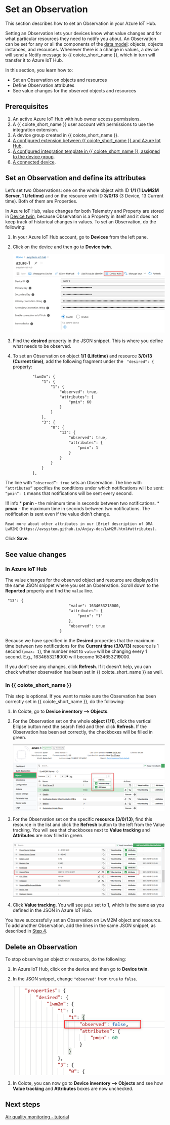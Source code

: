 # Set an Observation

This section describes how to set an Observation in your Azure IoT Hub.

Setting an Observation lets your devices know what value changes and for what particular resources they need to notify you about. An Observation can be set for any or all the components of the [data model](https://iotdevzone.avsystem.com/docs/Azure_IoT_Integration_Guide/Concepts/LwM2M_mappings_Hub/): objects, objects instances, and resources. Whenever there is a change in values, a device will send a Notify message to {{ coiote_short_name }}, which in turn will transfer it to Azure IoT Hub.

In this section, you learn how to:

  * Set an Observation on objects and resources
  * Define Observation attributes
  * See value changes for the observed objects and resources

## Prerequisites

1. An active Azure IoT Hub with hub owner access permissions.
2. A {{ coiote_short_name }} user account with permissions to use the integration extension.
3. A device group created in {{ coiote_short_name }}.
4. [A configured extension between {{ coiote_short_name }} and Azure Iot Hub](https://https://iotdevzone.avsystem.com/docs/Azure_IoT_Integration_Guide/Azure_IoT_Hub_integration/Configure_Azure_IoT_Hub_integration/).
5. [A configured integration template in {{ coiote_short_name }}, assigned to the device group](https://iotdevzone.avsystem.com/docs/Azure_IoT_Integration_Guide/Configure_integration_templates/Azure_integration_templates/).
5. [A connected device](https://iotdevzone.avsystem.com/docs/Coiote_DM_Device_Onboarding/Quick_start/).

## Set an Observation and define its attributes

Let’s set two Observations: one on the whole object with ID **1/1 (1 LwM2M Server, 1 Lifetime)** and on the resource with ID **3/0/13** (3 Device, 13 Current time). Both of them are Properties.

In Azure IoT Hub, value changes for both Telemetry and Property are stored in [Device twin](https://https://iotdevzone.avsystem.com/docs/Azure_IoT_Integration_Guide/Concepts/LwM2M_mappings_Hub/#lwm2m-readable-and-writable-resources), because Observation is a Property in itself and it does not keep track of historical changes in values. To set an Observation, do the following:

1. In your Azure IoT Hub account, go to **Devices** from the left pane.

2. Click on the device and then go to **Device twin**.

    ![Device view in Azure IoT Hub](images-observation/observation-hub1.png "Click on Device Twin")

3. Find the **desired** property in the JSON snippet. This is where you define what needs to be observed.

4. To set an Observation on object **1/1 (Lifetime)** and resource **3/0/13 (Current time)**, add the following fragment under the ` "desired": {` property:

```
            "lwm2m": {
                "1": {
                    "1": {
                        "observed": true,
                        "attributes": {
                            "pmin": 60
                        }
                    }
                },
                "3": {
                    "0": {
                        "13": {
                            "observed": true,
                            "attributes": {
                                "pmin": 1
                            }
                        }
                    }
                }
            },
```

The line with `“observed”: true` sets an Observation. The line with `“attributes”` specifies the conditions under which notifications will be sent: `“pmin”: 1` means that notifications will be sent every second.

!!! info
    * **pmin** - the minimum time in seconds between two notifications.
    * **pmax** - the maximum time in seconds between two notifications. The notification is sent even if the value didn't change.

    Read more about other attributes in our [Brief description of OMA LwM2M](https://avsystem.github.io/Anjay-doc/LwM2M.html#attributes).

Click **Save**.


## See value changes

### In Azure IoT Hub

The value changes for the observed object and resource are displayed in the same JSON snippet where you set an Observation. Scroll down to the **Reported** property and find the `value` line.

```
 "13": {
                            "value": 1634653218000,
                            "attributes": {
                                "pmin": "1"
                            },
                            "observed": true
                        }
```
Because we have specified in the **Desired** properties that the maximum time between two notifications for the **Current time (3/0/13)** resource is 1 second (`pmax: 1`), the number next to `value` will be changing every 1 second. E.g., 163465321**8**000 will become 163465321**9**000.

If you don’t see any changes, click **Refresh**. If it doesn’t help, you can check whether observation has been set in {{ coiote_short_name }} as well.


### In {{ coiote_short_name }}

This step is optional. If you want to make sure the Observation has been correctly set in {{ coiote_short_name }}, do the following:

1. In Coiote, go to **Device inventory --> Objects**.
2. For the Observation set on the whole **object (1/1)**, click the vertical Ellipse button next the search field and then click **Refresh**. If the Observation has been set correctly, the checkboxes will be filled in green.

    ![Observed object in {{ coiote_short_name }}](images-observation/observation-hub2.png "Observed object in {{ coiote_short_name }}")

3. For the Observation set on the specific **resource (3/0/13)**, find this resource in the list and click the **Refresh** button to the left from the Value tracking. You will see that checkboxes next to **Value tracking** and **Attributes** are now filled in green.

    ![Observed resource in {{ coiote_short_name }}](images-observation/observation-hub3.png "Observed object in {{ coiote_short_name }}")

4. Click **Value tracking**. You will see `pmin` set to 1, which is the same as you defined in the JSON in Azure IoT Hub.

You have successfully set an Observation on LwM2M object and resource. To add another Observation, add the lines in the same JSON snippet, as described in [Step 4](/#Set_an_Observation_and_define_its_attributes).

## Delete an Observation

To stop observing an object or resource, do the following:

1. In Azure IoT Hub, click on the device and then go to **Device twin**.
2. In the JSON snippet, change `"observed"` from `true` to `false`.

    ![Delete an Observation in Azure IoT Hub](images-observation/observation-hub4.png "Delete an Observation in Azure IoT Hub")

3. In Coiote, you can now go to **Device inventory --> Objects** and see how **Value tracking** and **Attributes** boxes are now unchecked.

## Next steps
[Air quality monitoring - tutorial](https://iotdevzone.avsystem.com/docs/Azure_IoT_Integration_Guide/Tutorials/Air_quality_monitoring_tutorial/)

